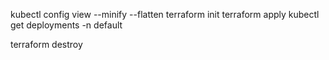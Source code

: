 kubectl config view --minify --flatten
terraform init
terraform apply
kubectl get deployments -n default


terraform destroy

